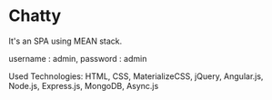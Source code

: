 # Chatty

It's an SPA using MEAN stack.

username : admin,
password : admin

Used Technologies: HTML, CSS, MaterializeCSS, jQuery, Angular.js, Node.js, Express.js, MongoDB, Async.js
